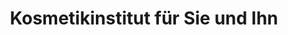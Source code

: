 ---
title: "Kosmetikinstitut für Sie und Ihn"
url: /witten/kosmetikinstitut-fuer-sie-und-ihn/
shop: Kosmetik
---